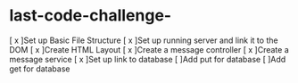 # last-code-challenge-
[ x ]Set up Basic File Structure
[ x ]Set up running server and link it to the DOM
[ x ]Create HTML Layout
[ x ]Create a message controller
[ x ]Create a message service
[ x ]Set up link to database
[  ]Add put for database
[  ]Add get for database